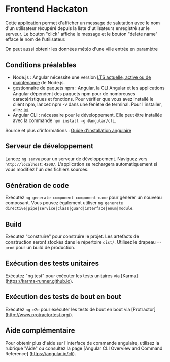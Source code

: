# Frontend Hackaton

Cette application permet d'afficher un message de salutation avec le nom d'un utilisateur récupéré depuis la liste d'utilisateurs enregistré sur le serveur. 
Le bouton "click" affiche le message et le bouton "delete name" efface le nom de l'utilisateur.

On peut aussi obtenir les données météo d'une ville entrée en paramètre 


## Conditions préalables

- Node.js : Angular nécessite une version [LTS actuelle, active ou de maintenance](https://nodejs.org/about/releases) de Node.js.
- gestionnaire de paquets npm : Angular, la CLI Angular et les applications Angular dépendent des paquets npm pour de nombreuses caractéristiques et fonctions. Pour vérifier que vous avez installé le client npm, lancez npm -v dans une fenêtre de terminal. Pour l'installer, allez [ici](https://docs.npmjs.com/cli/install).
- Angular CLI : nécessaire pour le développement. Elle peut être installée avec la commande `npm install -g @angular/cli`.

Source et plus d'informations : [Guide d'installation angulaire](https://angular.io/guide/setup-local)
## Serveur de développement

Lancez `ng serve` pour un serveur de développement. Naviguez vers `http://localhost:4200/`. L'application se rechargera automatiquement si vous modifiez l'un des fichiers sources.

## Génération de code

Exécutez `ng generate component component-name` pour générer un nouveau composant. Vous pouvez également utiliser `ng generate directive|pipe|service|class|guard|interface|enum|module`.

## Build

Exécutez "construire" pour construire le projet. Les artefacts de construction seront stockés dans le répertoire `dist/`. Utilisez le drapeau `--prod` pour un build de production.

## Exécution des tests unitaires

Exécutez "ng test" pour exécuter les tests unitaires via [Karma] (https://karma-runner.github.io).

## Exécution des tests de bout en bout

Exécutez `ng e2e` pour exécuter les tests de bout en bout via [Protractor] (http://www.protractortest.org/).

## Aide complémentaire

Pour obtenir plus d'aide sur l'interface de commande angulaire, utilisez la rubrique "Aide" ou consultez la page [Angular CLI Overview and Command Reference] (https://angular.io/cli).

